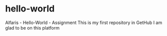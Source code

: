 # hello-world
Alfaris - Hello-World - Assignment
This is my first repository in GetHub
I am glad to be on this platform
